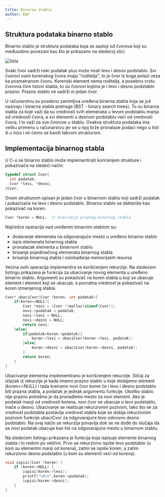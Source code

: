 ```yaml
---
title: Binarna stabla
author: RAF
---
```

## Struktura podataka binarno stablo
Binarno stablo je struktura podataka koja se sastoji od čvorova koji su međusobno povezani kao što je prikazano na sledećoj slici.

![lista](media/nedelja_12/stablo.png)

Svaki čvor sadrži neki podatak plus može imati levo i desno podstablo. Svi čvorovi osim korenskog čvora imaju "roditelja", to je čvor iz koga polazi veza ka posmatranom čvoru. Korenski element nema roditelja, a posebnu vrstu čvorova čine listovi stabla, to su čvorovi kojima je i levo i desno podstablo prazno. Prazno stablo ne sadrži ni jedan čvor.

U računarstvu su posebno zanimljiva uređena binarna stabla koja se još nazivaju i binarna stabla pretrage (BST - binary search trees). To su binarna stabla za koje važi da su vrednosti svih elemenata u levom podstablu manja od vrednosti čvora, a svi elementi u desnom podstablu veći od vrednosti čvora. I to važi za sve čvorove u stablu. Ovakva struktura podataka ima veliku primenu u računarstvu jer se u njoj brže pronalaze podaci nego u listi ili u nizu i mi ćemo se baviti takvom strukturom.

## Implementacija binarnog stabla
U C-u  se binarno stablo može implementirati korićenjem strukture i pokazivača na sledeći način:

```c
typedef struct Cvor{
  int podatak;
  Cvor *levi, *desni;
}Cvor;
```

Ovom strukturom opisan je jedan čvor u binarnom stablu koji sadrži podatak i pokazivače na levo i desno podstablo. 
Binarno stablo se deklariše kao pokazivač na koren:

```c
Cvor *koren = NULL;  // kreiranje praznog binarnog stabla
```
Najčešće operacije nad uređenim binarnim stablom su:
<ul>
<li>dodavanje elemenata na odgovarajuće mesto u uređeno binarno stablo</li>
<li>ispis elemenata binarnog stabla</li>
<li>pronalazak elementa u binarnom stablu</li>
<li>brisanje pojedinačnog elemenata binarnog stabla</li>
<li>brisanje binarnog stabla i oslobađanje memorijskih resursa</li>
</ul>
Većina ovih operacija implementira se korišćenjem rekurzije.
Na sledećem listingu prikazana je funkcija za ubacivanje novog elementa u uređeno binarno stablo. Argumenti su pokazivač na koren stabla u koji se ubacuje element i element koji se ubacuje, a povratna vrednost je pokazivač na koren izmenjenog stabla.

```c
Cvor* ubaciCvor(Cvor *koren, int podatak){
    if(koren==NULL){
        Cvor *novi = (Cvor *)malloc(sizeof(Cvor));
        novi->podatak = podatak;
        novi->levi = NULL;
        novi->desni = NULL;
        return novi;
    }else{
        if(podatak<koren->podatak){
            koren->levi = ubaciCvor(koren->levi, podatak);
        }else{
            koren->desni = ubaciCvor(koren->desni, podatak);
        }
        return koren;
    }
}
```

Ubacivanje elementa implementirano je korišćenjem rekurzije. Sličaj za izlazak iz rekurzije je kada imamo prazno stablo u koje dodajemo element (koren==NULL) i tada kreiramo novi čvor kome će i levo i desno podstablo biti prazna stabla, a podatak je jednak argumentu funkcije. 
Ukoliko stablo nije prazno potrebno je da pronađemo mesto za novi element. Ako je podatak manji od vrednosti korena, novi čvor se ubacuje u levo podstablo, inače u desno. Ubacivanje se realizuje rekurzivnim pozivom, tako što se za vrednost podstabla postavlja vrednost stabla koje se dobija rekurzivnim pozivom funkcije ubaciCvor za odgovarajuće levo odnosno desno podstablo. Na ovaj način se rekurzija ponavlja dok se ne dođe do slučaja da se novi podatak ubacuje kao list na odgovarajuće mesto u binarnom stablu. 

Na sledećem listingu prikazana je funkcija koja ispisuje elemente binarnog stabla i to redom po veličini. Prvo se rekurzivno ispiše levo podstablo (u kom su elementni manji od korena), zatim se ispiše koren, a zatim rekurzivno desno podstablo (u kom su elementi veći od korena). 

```c
void ispisi(Cvor *koren) {
    if (koren!=NULL) {
        ispisi(koren->levi);
        printf("%d\n",koren->podatak);
        ispisi(koren->desni);
    }
}
```
